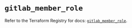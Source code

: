 # `gitlab_member_role`

Refer to the Terraform Registry for docs: [`gitlab_member_role`](https://registry.terraform.io/providers/gitlabhq/gitlab/17.7.0/docs/resources/member_role).
